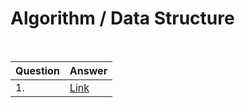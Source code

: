 # Algorithm / Data Structure

<br>

|Question|Answer|
|:--------------|:--------------|
|1. | [Link]()|

